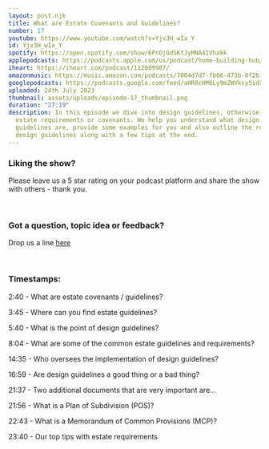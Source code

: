```yaml
---
layout: post.njk
title: What are Estate Covenants and Guidelines?
number: 17
youtube: https://www.youtube.com/watch?v=Yjv3H_wIa_Y
id: Yjv3H_wIa_Y
spotify: https://open.spotify.com/show/6PnOjGdSKtJyMNA41Vhakk
applepodcasts: https://podcasts.apple.com/us/podcast/home-building-hub/id1681936589
iheart: https://iheart.com/podcast/112809987/
amazonmusic: https://music.amazon.com/podcasts/7004d7d7-fb06-473b-8f26-8ce9992cac11
googlepodcasts: https://podcasts.google.com/feed/aHR0cHM6Ly9mZWVkcy5idXp6c3Byb3V0LmNvbS8yMTM5MTU1LnJzcw==
uploaded: 24th July 2023
thumbnail: assets/uploads/episode-17_thumbnail.png
duration: "27:19"
description: In this episode we dive into design guidelines, otherwise known as
  estate requirements or covenants. We help you understand what design
  guidelines are, provide some examples for you and also outline the reason for
  design guidelines along with a few tips at the end.
---
```

### Liking the show?

Please leave us a 5 star rating on your podcast platform and share the show with others - thank you.

<br>

### Got a question, topic idea or feedback?

Drop us a line <a href="/contact" id="contact-us" target="_blank">here</a>

<br>

### Timestamps:

2:40 - What are estate covenants / guidelines?

3:45 - Where can you find estate guidelines?

5:40 - What is the point of design guidelines?

8:04 - What are some of the common estate guidelines and requirements? 

14:35 - Who oversees the implementation of design guidelines?

16:59 - Are design guidelines a good thing or a bad thing?

21:37 - Two additional documents that are very important are…

21:56 - What is a Plan of Subdivision (POS)? 

22:43 - What is a Memorandum of Common Provisions (MCP)?

23:40 - Our top tips with estate requirements